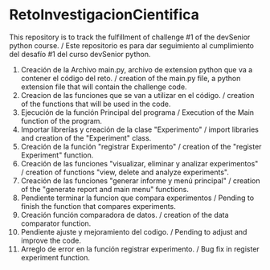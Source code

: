 # RetoInvestigacionCientifica
This repository is to track the fulfillment of challenge #1 of the devSenior python course. / Este repositorio es para dar seguimiento al cumplimiento del desafío #1 del curso devSenior python.

1. Creación de la Archivo main.py, archivo de extension python que va a contener el código del reto. / creation of the main.py file, a python extension file that will contain the challenge code.
2. Creacion de las funciones que se van a utilizar en el código. / creation of the functions that will be used in the code.
3. Ejecución de la función Principal del programa / Execution of the Main function of the program.
4. Importar librerías y creación de la clase "Experimento" / import libraries and creation of the "Experiment" class.
5. Creación de la función "registrar Experimento" / creation of the "register Experiment" function.
6. Creación de las funciones "visualizar, eliminar y analizar experimentos" / creation of functions "view, delete and analyze experiments".
7. Creación de las funciones "generar informe y menú principal" / creation of the "generate report and main menu" functions.
8. Pendiente terminar la funcion que compara experimentos / Pending to finish the function that compares experiments.
9. Creación función comparadora de datos. / creation of the data comparator function.
10. Pendiente ajuste y mejoramiento del codigo. / Pending to adjust and improve the code.
11. Arreglo de error en la función registrar experimento. / Bug fix in register experiment function.


